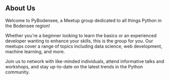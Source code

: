## About Us

Welcome to PyBodensee, a Meetup group dedicated to all things Python in the Bodensee region!

Whether you're a beginner looking to learn the basics or an experienced developer wanting to enhance your skills, this is the group for you. Our meetups cover a range of topics including data science, web development, machine learning, and more.


Join us to network with like-minded individuals, attend informative talks and workshops, and stay up-to-date on the latest trends in the Python community.

